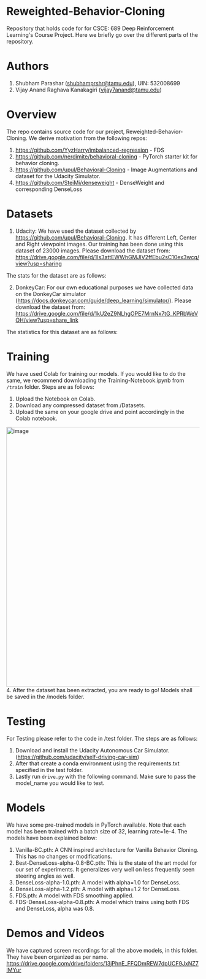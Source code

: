 # Reweighted-Behavior-Cloning
Repository that holds code for for CSCE: 689 Deep Reinforcement Learning's Course Project. Here we briefly go over the different parts of the repository.

# Authors
1. Shubham Parashar (shubhamprshr@tamu.edu), UIN: 532008699
2. Vijay Anand Raghava Kanakagiri (vijay7anand@tamu.edu)

# Overview
The repo contains source code for our project, Reweighted-Behavior-Cloning. We derive motivation from the following repos:
1. https://github.com/YyzHarry/imbalanced-regression - FDS
2. https://github.com/nerdimite/behavioral-cloning - PyTorch starter kit for behavior cloning.
3. https://github.com/upul/Behavioral-Cloning - Image Augmentations and dataset for the Udacity Simulator.
4. https://github.com/SteiMi/denseweight -  DenseWeight and corresponding DenseLoss

# Datasets
1. Udacity: We have used the dataset collected by https://github.com/upul/Behavioral-Cloning. It has different Left, Center and Right viewpoint images. Our training has been done using this dataset of 23000 images. Please download the dataset from: https://drive.google.com/file/d/1Is3attEWWhGMJlV2ffEbu2sC10ex3wcq/view?usp=sharing

The stats for the dataset are as follows:

2. DonkeyCar: For our own educational purposes we have collected data on the DonkeyCar simulator (https://docs.donkeycar.com/guide/deep_learning/simulator/). Please download the dataset from: 
https://drive.google.com/file/d/1kU2eZ9NLhgOPE7MrnNx7tG_KPRbWeVOH/view?usp=share_link

The statistics for this dataset are as follows:

# Training
We have used Colab for training our models. If you would like to do the same, we recommend downloading the Training-Notebook.ipynb from `/train` folder. 
Steps are as follows:
1. Upload the Notebook on Colab.
2. Download any compressed dataset from /Datasets.
3. Upload the same on your google drive and point accordingly in the Colab notebook.
<img width="677" alt="image" src="https://user-images.githubusercontent.com/113248148/205719301-bdea6227-2de1-4f1f-9b5f-8db0c197cd45.png">
4. After the dataset has been extracted, you are ready to go! Models shall be saved in the /models folder.

# Testing
For Testing please refer to the code in /test folder. The steps are as follows:
1. Download and install the Udacity Autonomous Car Simulator. (https://github.com/udacity/self-driving-car-sim)
2. After that create a conda environment using the requirements.txt specified in the test folder. 
3. Lastly run `drive.py` with the following command. Make sure to pass the model_name you would like to test.

# Models
We have some pre-trained models in PyTorch available. Note that each model has been trained with a batch size of 32, learning rate=1e-4. The models have been explained below:
1. Vanilla-BC.pth: A CNN inspired architecture for Vanilla Behavior Cloning. This has no changes or modifications.
2. Best-DenseLoss-alpha-0.8-BC.pth: This is the state of the art model for our set of experiments. It generalizes very well on less frequently seen steering angles as well.
3. DenseLoss-alpha-1.0.pth: A model with alpha=1.0 for DenseLoss.
4. DenseLoss-alpha-1.2.pth: A model with alpha=1.2 for DenseLoss.
5. FDS.pth: A model with FDS smoothing applied.
6. FDS-DenseLoss-alpha-0.8.pth: A model which trains using both FDS and DenseLoss, alpha was 0.8.

# Demos and Videos
We have captured screen recordings for all the above models, in this folder. They have been organized as per name.
https://drive.google.com/drive/folders/13jPhnE_FFQDmREW7dpUCF9JxNZ7lMYur


